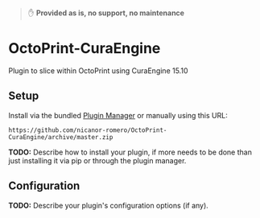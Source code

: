 > ✋ **Provided as is, no support, no maintenance**


# OctoPrint-CuraEngine

Plugin to slice within OctoPrint using CuraEngine 15.10

## Setup

Install via the bundled [Plugin Manager](https://github.com/foosel/OctoPrint/wiki/Plugin:-Plugin-Manager)
or manually using this URL:

    https://github.com/nicanor-romero/OctoPrint-CuraEngine/archive/master.zip

**TODO:** Describe how to install your plugin, if more needs to be done than just installing it via pip or through
the plugin manager.

## Configuration

**TODO:** Describe your plugin's configuration options (if any).
